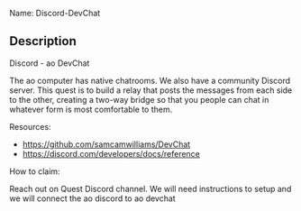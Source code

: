 Name: Discord-DevChat

Description
-----------

Discord - ao DevChat

The ao computer has native chatrooms. We also have a community Discord server. 
This quest is to build a relay that posts the messages from each side to the 
other, creating a two-way bridge so that you people can chat in whatever form 
is most comfortable to them.

Resources: 
  
- https://github.com/samcamwilliams/DevChat
- https://discord.com/developers/docs/reference
  
How to claim:

Reach out on Quest Discord channel. We will need instructions
to setup and we will connect the ao discord to ao devchat